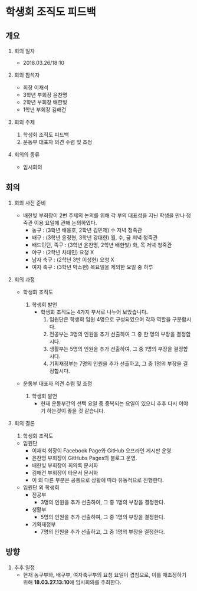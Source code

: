 # 학생회 조직도 피드백
        
## 개요
1. 회의 일자
    - 2018.03.26/18:10

2. 회의 참석자
    - 회장 이재석
    - 3학년 부회장 윤찬명
    - 2학년 부회장 배한빛
    - 1학년 부회장 김해건

3. 회의 주제
    1. 학생회 조직도 피드백
    2. 운동부 대표자 의견 수렴 및 조정

4. 회의의 종류
    - 임시회의

## 회의
1. 회의 사전 준비
    - 배한빛 부회장이 2번 주제의 논의를 위해 각 부의 대표성을 지닌 학생을 만나 청죽관 이용 요일에 관해 논의하였다.
        - 농구 : (3학년 배용호, 2학년 김민제) 수 저녁 청죽관
        - 배구 : (3학년 윤정현, 3학년 강대한) 월, 수, 금 저녁 청죽관
        - 배드민턴, 족구 : (3학년 윤찬명, 2학년 배한빛) 화, 목 저녁 청죽관
        - 야구 : (2학년 차태민) 요청 X
        - 남자 축구 : (2학년 3반 이성현) 요청 X
        - 여자 축구 : (3학년 박소현) 목요일을 제외한 요일 중 하루

2. 회의 과정
    - 학생회 조직도
        1. 학생회 발언
            - 학생회 조직도는 4가지 부서로 나누어 보았습니다.
                1. 임원단은 학생회 임원 4명으로 구성되있으며 각자 역할을 구분합시다.
                2. 전공부는 3명의 인원을 추가 선출하여 그 중 한 명의 부장을 결정합시다.
                3. 생활부는 5명의 인원을 추가 선출하여, 그 중 1명의 부장을 결정합시다.
                4. 기획재정부는 7명의 인원을 추가 선출하고, 그 중 1명의 부장을 결정합시다.

    - 운동부 대표자 의견 수렴 및 조정
        1. 학생회 발언
            - 현재 운동부간의 선택 요일 중 중복되는 요일이 있으니 추후 다시 이야기 하는것이 좋을 것 같습니다.

3. 회의 결론
    1. 학생회 조직도
    - 임원단
        - 이재석 회장이 Facebook Page와 GitHub 오프라인 게시판 운영.
        - 윤찬명 부회장이 GitHubs Pages의 블로그 운영.
        - 배한빛 부회장이 회의록 문서화
        - 김해건 부회장이 타문서 문서화
        - 이 외 다른 부분은 공통으로 상황에 따라 유동적으로 진행한다.
    - 임원단 외 학생회
        - 전공부
            - 3명의 인원을 추가 선출하여, 그 중 1명의 부장을 결정한다.
        - 생활부
            - 5명의 인원을 추가 선출하여, 그 중 1명의 부장을 결정한다.
        - 기획재정부
            - 7명의 인원을 추가 선출하고, 그 중 1명의 부장을 결정한다.
    
## 방향
1. 추후 일정
    - 현재 농구부와, 배구부, 여자축구부의 요청 요일이 겹침으로, 이를 재조정하기 위해 **18.03.27.13:10**에 임시회의를 주최한다.

